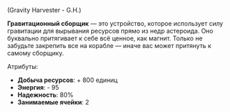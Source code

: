 (Gravity Harvester - G.H.)

**Гравитационный сборщик** — это устройство, которое использует силу гравитации для вырывания ресурсов прямо из недр астероида. Оно буквально притягивает к себе всё ценное, как магнит. Только не забудьте закрепить все на корабле — иначе вас может притянуть к самому сборщику.

Атрибуты:
- **Добыча ресурсов**: + 800 единиц
- **Энергия**: - 95
- **Надежность**: 80%
- **Занимаемые ячейки**: 2